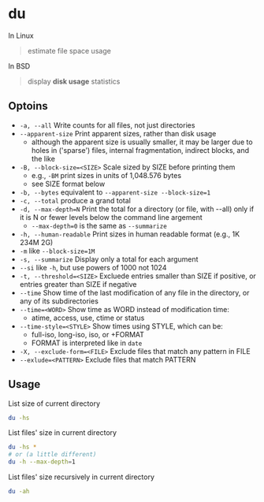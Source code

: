 # du

In Linux

> estimate file space usage

In BSD

> display **disk usage** statistics

## Optoins

- `-a, --all` Write counts for all files, not just directories
- `--apparent-size` Print apparent sizes, rather than disk usage
    - although the apparent size is usually smaller, it may be larger due to holes in ('sparse') files, internal fragmentation, indirect blocks, and the like
- `-B, --block-size=<SIZE>` Scale sized by SIZE before printing them
    - e.g., `-BM` print sizes in units of 1,048.576 bytes
    - see SIZE format below
- `-b, --bytes` equivalent to `--apparent-size --block-size=1`
- `-c, --total` produce a grand total
- `-d, --max-depth=N` Print the total for a directory (or file, with --all) only if it is N or fewer levels below the command line argement
    - `--max-depth=0` is the same as `--summarize`
- `-h, --human-readable` Print sizes in human readable format (e.g., 1K 234M 2G)
- `-m` like `--block-size=1M`
- `-s, --summarize` Display only a total for each argument
- `--si` like `-h`, but use powers of 1000 not 1024
- `-t, --threshold=<SIZE>` Excluede entries smaller than SIZE if positive, or entries greater than SIZE if negative
- `--time` Show time of the last modification of any file in the directory, or any of its subdirectories
- `--time=<WORD>` Show time as WORD instead of modification time:
    - atime, access, use, ctime or status
- `--time-style=<STYLE>` Show times using STYLE, which can be:
    - full-iso, long-iso, iso, or +FORMAT
    - FORMAT is interpreted like in `date`
- `-X, --exclude-form=<FILE>` Exclude files that match any pattern in FILE
- `--exlude=<PATTERN>` Exclude files that match PATTERN

## Usage

List size of current directory

```bash
du -hs
```

List files' size in current directory

```bash
du -hs *
# or (a little different)
du -h --max-depth=1
```

List files' size recursively in current directory

```bash
du -ah
```